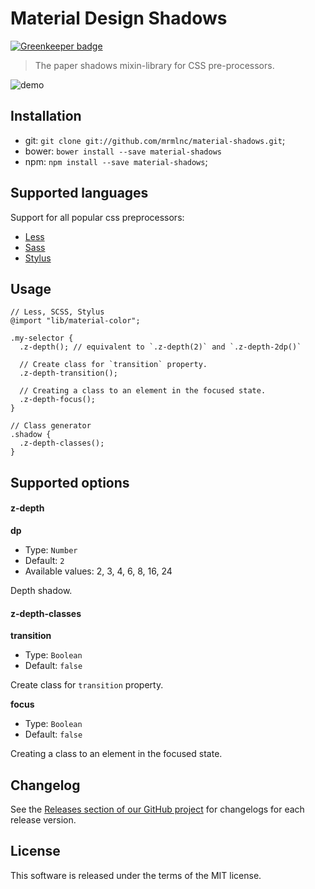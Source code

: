 # Material Design Shadows

[![Greenkeeper badge](https://badges.greenkeeper.io/mrmlnc/material-shadows.svg)](https://greenkeeper.io/)

> The paper shadows mixin-library for CSS pre-processors.

![demo](https://cloud.githubusercontent.com/assets/7034281/17182925/1cfc8376-542e-11e6-96ea-a25138b9d32a.png)

## Installation

  * git: `git clone git://github.com/mrmlnc/material-shadows.git`;
  * bower: `bower install --save material-shadows`
  * npm: `npm install --save material-shadows`;

## Supported languages

Support for all popular css preprocessors:

  * [Less](http://lesscss.org/)
  * [Sass](http://sass-lang.com/)
  * [Stylus](http://learnboost.github.io/stylus/)

## Usage

```less
// Less, SCSS, Stylus
@import "lib/material-color";

.my-selector {
  .z-depth(); // equivalent to `.z-depth(2)` and `.z-depth-2dp()`

  // Create class for `transition` property.
  .z-depth-transition();

  // Creating a class to an element in the focused state.
  .z-depth-focus();
}

// Class generator
.shadow {
  .z-depth-classes();
}
```

## Supported options

#### z-depth

**dp**

  * Type: `Number`
  * Default: `2`
  * Available values: 2, 3, 4, 6, 8, 16, 24

Depth shadow.

#### z-depth-classes

**transition**

  * Type: `Boolean`
  * Default: `false`

Create class for `transition` property.

**focus**

  * Type: `Boolean`
  * Default: `false`

Creating a class to an element in the focused state.

## Changelog

See the [Releases section of our GitHub project](https://github.com/mrmlnc/material-shadows/releases) for changelogs for each release version.

## License

This software is released under the terms of the MIT license.
